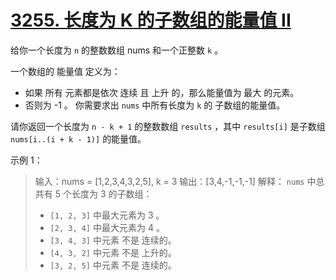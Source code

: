 # [3255. 长度为 K 的子数组的能量值 II](https://leetcode.cn/problems/find-the-power-of-k-size-subarrays-ii/description/?envType=daily-question&envId=2024-11-07)

给你一个长度为 `n` 的整数数组 nums 和一个正整数 `k` 。  

一个数组的 能量值 定义为：  

- 如果 所有 元素都是依次 连续 且 上升 的，那么能量值为 最大 的元素。
- 否则为 -1 。
你需要求出 `nums` 中所有长度为 `k` 的 子数组的能量值。

请你返回一个长度为 `n - k + 1` 的整数数组 `results` ，其中 `results[i]` 是子数组 `nums[i..(i + k - 1)]` 的能量值。

示例 1：

> 输入：nums = [1,2,3,4,3,2,5], k = 3
> 输出：[3,4,-1,-1,-1]
> 解释：
> `nums` 中总共有 5 个长度为 3 的子数组：
>  - `[1, 2, 3]` 中最大元素为 3 。  
>  - `[2, 3, 4]` 中最大元素为 4 。  
>  - `[3, 4, 3]` 中元素 不是 连续的。  
>  - `[4, 3, 2]` 中元素 不是 上升的。  
>  - `[3, 2, 5]` 中元素 不是 连续的。
